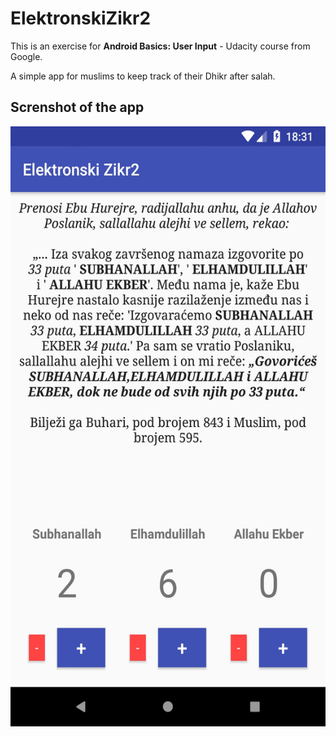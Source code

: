 # ElektronskiZikr2
This is an exercise for <b>Android Basics: User Input</b> - Udacity course from Google.

A simple app for muslims to keep track of their Dhikr after salah.


## Screnshot of the app

<img src="https://github.com/Dzemil/ElektronskiZikr2/blob/master/Screenshot.jpg" align="left" height="960" width="540" ></a>
